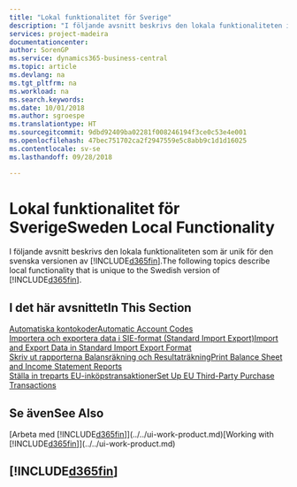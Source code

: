 ```yaml
---
title: "Lokal funktionalitet för Sverige"
description: "I följande avsnitt beskrivs den lokala funktionaliteten i den svenska versionen av Business Central."
services: project-madeira
documentationcenter: 
author: SorenGP
ms.service: dynamics365-business-central
ms.topic: article
ms.devlang: na
ms.tgt_pltfrm: na
ms.workload: na
ms.search.keywords: 
ms.date: 10/01/2018
ms.author: sgroespe
ms.translationtype: HT
ms.sourcegitcommit: 9dbd92409ba02281f008246194f3ce0c53e4e001
ms.openlocfilehash: 47bec751702ca2f2947559e5c8abb9c1d1d16025
ms.contentlocale: sv-se
ms.lasthandoff: 09/28/2018

---
```

# <a name="sweden-local-functionality"></a><span data-ttu-id="de226-103">Lokal funktionalitet för Sverige</span><span class="sxs-lookup"><span data-stu-id="de226-103">Sweden Local Functionality</span></span>
<span data-ttu-id="de226-104">I följande avsnitt beskrivs den lokala funktionaliteten som är unik för den svenska versionen av [!INCLUDE[d365fin](../../includes/d365fin_md.md)].</span><span class="sxs-lookup"><span data-stu-id="de226-104">The following topics describe local functionality that is unique to the Swedish version of [!INCLUDE[d365fin](../../includes/d365fin_md.md)].</span></span>  

## <a name="in-this-section"></a><span data-ttu-id="de226-105">I det här avsnittet</span><span class="sxs-lookup"><span data-stu-id="de226-105">In This Section</span></span>  
  [<span data-ttu-id="de226-106">Automatiska kontokoder</span><span class="sxs-lookup"><span data-stu-id="de226-106">Automatic Account Codes</span></span>](automatic-account-codes.md)  
  [<span data-ttu-id="de226-107">Importera och exportera data i SIE-format (Standard Import Export)</span><span class="sxs-lookup"><span data-stu-id="de226-107">Import and Export Data in Standard Import Export Format</span></span>](how-to-import-and-export-data-in-standard-import-export-format.md)  
  [<span data-ttu-id="de226-108">Skriv ut rapporterna Balansräkning och Resultaträkning</span><span class="sxs-lookup"><span data-stu-id="de226-108">Print Balance Sheet and Income Statement Reports</span></span>](how-to-print-balance-sheet-and-income-statement-reports.md)  
  [<span data-ttu-id="de226-109">Ställa in treparts EU-inköpstransaktioner</span><span class="sxs-lookup"><span data-stu-id="de226-109">Set Up EU Third-Party Purchase Transactions</span></span>](how-to-set-up-eu-third-party-purchase-transactions.md)

## <a name="see-also"></a><span data-ttu-id="de226-110">Se även</span><span class="sxs-lookup"><span data-stu-id="de226-110">See Also</span></span>
<span data-ttu-id="de226-111">[Arbeta med [!INCLUDE[d365fin](../../includes/d365fin_md.md)]](../../ui-work-product.md)</span><span class="sxs-lookup"><span data-stu-id="de226-111">[Working with [!INCLUDE[d365fin](../../includes/d365fin_md.md)]](../../ui-work-product.md)</span></span>    

## [!INCLUDE[d365fin](../../includes/free_trial_md.md)]  

